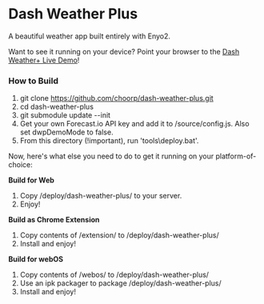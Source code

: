 Dash Weather Plus
=================

A beautiful weather app built entirely with Enyo2.

Want to see it running on your device? Point your browser to the [Dash Weather+ Live Demo](http://app.choorp.org/DashWeatherPlus)!

### How to Build

1. git clone https://github.com/choorp/dash-weather-plus.git
2. cd dash-weather-plus
3. git submodule update --init
4. Get your own Forecast.io API key and add it to /source/config.js. Also set dwpDemoMode to false.
5. From this directory (!important), run 'tools\deploy.bat'.

Now, here's what else you need to do to get it running on your platform-of-choice:

**Build for Web**

1. Copy /deploy/dash-weather-plus/ to your server.
2. Enjoy!

**Build as Chrome Extension**

1. Copy contents of /extension/ to /deploy/dash-weather-plus/
2. Install and enjoy!

**Build for webOS**

1. Copy contents of /webos/ to /deploy/dash-weather-plus/
2. Use an ipk packager to package /deploy/dash-weather-plus/
3. Install and enjoy!
